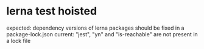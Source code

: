 # lerna test hoisted

expected: dependency versions of lerna packages should be fixed in a package-lock.json
current: "jest", "yn" and "is-reachable" are not present in a lock file